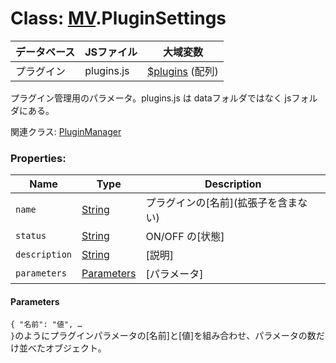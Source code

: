 # Class: [MV](MV.md).PluginSettings

| データベース| JSファイル | 大域変数 |
| --- | --- | --- |
| プラグイン | plugins.js | [$plugins](global.md#plugins-plugins) (配列) |

プラグイン管理用のパラメータ。plugins.js は dataフォルダではなく jsフォルダにある。


関連クラス: [PluginManager](PluginManager.md)

### Properties:

| Name | Type | Description |
| --- | --- | --- |
| `name` | [String](String.md) | プラグインの[名前]\(拡張子を含まない) |
| `status` | [String](String.md) | ON/OFF の[状態] |
| `description` | [String](String.md) | [説明] |
| `parameters` | [Parameters](MV.PluginSettings.md#parameters) |  [パラメータ] |

#### Parameters

<code>{ "名前": "値", … }</code>のようにプラグインパラメータの[名前]と[値]を組み合わせ、パラメータの数だけ並べたオブジェクト。


